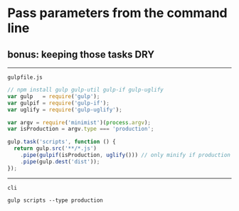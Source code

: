# Pass parameters from the command line
## bonus: keeping those tasks DRY

---

`gulpfile.js`

```js
// npm install gulp gulp-util gulp-if gulp-uglify 
var gulp   = require('gulp');
var gulpif = require('gulp-if');
var uglify = require('gulp-uglify');

var argv = require('minimist')(process.argv);
var isProduction = argv.type === 'production';

gulp.task('scripts', function () {
  return gulp.src('**/*.js')
    .pipe(gulpif(isProduction, uglify())) // only minify if production
    .pipe(gulp.dest('dist'));
});
```

---

`cli`

`gulp scripts --type production`
